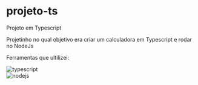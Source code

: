 # projeto-ts
Projeto em Typescript


Projetinho no qual objetivo era criar um calculadora em Typescript e rodar no NodeJs

Ferramentas que ultilizei:

![typescript](https://user-images.githubusercontent.com/101069377/169928057-5c78c7e9-d9cb-4b89-bda4-bcd9fedb3754.png)
<br>
![nodejs](https://user-images.githubusercontent.com/101069377/169928084-d3f3ff95-beed-445c-bd08-7d381a3c2cd7.png)


